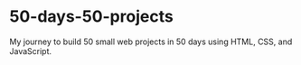 # 50-days-50-projects
My journey to build 50 small web projects in 50 days using HTML, CSS, and JavaScript.

